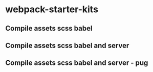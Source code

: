 # webpack-starter-kits
## Compile assets scss babel
## Compile assets scss babel and server
## Compile assets scss babel and server - pug
